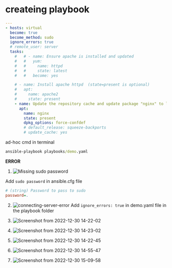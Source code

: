 # createing playbook


```yaml
---
- hosts: virtual
  become: true
  become_method: sudo
  ignore_errors: true
  # remote_user: server
  tasks:
    #   # - name: Ensure apache is installed and updated
    #   #   yum:
    #   #     name: httpd
    #   #     state: latest
    #   #   become: yes

    # - name: Install apache httpd  (state=present is optional)
    #   apt:
    #     name: apache2
    #     state: present
    - name: Update the repository cache and update package "nginx" to latest version using default release squeeze-backport
      apt:
        name: nginx
        state: present
        dpkg_options: force-confdef
        # default_release: squeeze-backports
        # update_cache: yes

```

ad-hoc cmd in terminal

```cmd
ansible-playbook playbooks/demo.yaml
```

**ERROR**

1. ![Missing sudo password](https://user-images.githubusercontent.com/88568938/210043561-40fb6cd7-874f-42b0-9a63-23278dfc05dc.png)

Add `sudo password` in ansible.cfg file 

```cfg
# (string) Password to pass to sudo
password=.
```

2. ![connecting-server-error](https://user-images.githubusercontent.com/88568938/210043719-cf130b7c-3e63-415a-bebb-6ebf9dcd3e73.png)
Add ` ignore_errors: true ` in demo.yaml file in the playbook folder 

3. ![Screenshot from 2022-12-30 14-22-02](https://user-images.githubusercontent.com/88568938/210052413-a67199b7-6dfc-4516-816b-1826d9ee6c9e.png)

4. ![Screenshot from 2022-12-30 14-23-02](https://user-images.githubusercontent.com/88568938/210052451-d1e4d238-ee53-4ae3-917b-b2cb335092ee.png)

5. ![Screenshot from 2022-12-30 14-22-45](https://user-images.githubusercontent.com/88568938/210052475-eff8798c-6ed6-4a9e-9870-6c12a1e9baa5.png)

6. ![Screenshot from 2022-12-30 14-55-47](https://user-images.githubusercontent.com/88568938/210061013-aa66d0e8-bb6d-4d32-a581-fba01821c5b5.png)

7. ![Screenshot from 2022-12-30 15-09-58](https://user-images.githubusercontent.com/88568938/210061039-559826de-477d-462c-96a7-15975ee74bdd.png)





